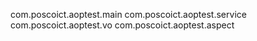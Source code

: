 com.poscoict.aoptest.main
com.poscoict.aoptest.service
com.poscoict.aoptest.vo
com.poscoict.aoptest.aspect
